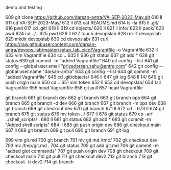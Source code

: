 
demo and testing

609  git clone https://github.com/darsan-antra/VA-SEP-2023-May.git
  610  ll
  611  cd VA-SEP-2023-May/
  612  ll
  613  cat README.md 
  614  ls -la
  615  ll .git/
  616  pwd
  617  cd .git/
  618  ll
  619  cd objects/
  620  ll
  621  ll info/
  622  ll pack/
  623  pwd
  624  cd ../..
  625  pwd
  626  ll
  627  touch devopslab
  628  rm -f devopslab 
  629  mkdir devopslab
  630  cd devopslab/
  631  curl https://raw.githubusercontent.com/darsan-antra/devops_lab/master/setup_lab_cicd/Vagrantfile -o Vagrantfile
  632  ll
  633  vim Vagrantfile 
  634  cd ..
  635  ll
  636  git status
  637  git add *
  638  git status
  639  git commit -m "added Vagrantfile"
  640  git config --list
  641  git config --global user.email "priyadarsan.sahu@antra.com"
  642  git config --global user.name "darsan-antra"
  643  git config --list
  644  git commit -m "added Vagrantfile"
  645  cd .git/objects/
  646  ll
  647  git log
  648  ll 14/
  649  git push origin main
  650  cd ..
  651  vim token
  652  ll
  653  cd devopslab/
  654  tail Vagrantfile 
  655  head Vagrantfile 
  656  git pull
  657  head Vagrantfile

git branch
  661  git branch dev
  662  git branch
  663  git branch ops
  664  git branch
  665  git branch -d dev
  666  git branch
  667  git branch -m ops dev
  668  git branch
  669  git checkout dev
  670  git branch
  671  ll
  672  cd ..
  673  ll
  674  git branch
  675  git status
  676  mv token ../
  677  ll
  678  git status
  679  cp -arf ../shell_scripts/ .
  680  ll
  681  git status
  682  git add *
  683  git commit -m "Added shell scripts"
  684  ll
  685  git push origin dev
  686  git checkout main
  687  ll
  688  git branch
  689  git pull
  690  git branch
  691  git log

  699  vim git.md
  700  git branch
  701  mv git.md /tmp/
  702  git checkout dev
  703  mv /tmp/git.md .
  704  git status
  705  git add git.md 
  706  git commit -m "added giot commands"
  707  git push origin dev
  708  git checkout
  709  git checkout main
  710  git pull
  711  git checkout dev2
  712  git branch
  713  git checkout -b dev2
  714  git branch
